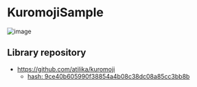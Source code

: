 # KuromojiSample

![image](https://raw.githubusercontent.com/sakebook/KuromojiSample/master/art/demo.gif)

## Library repository
 * https://github.com/atilika/kuromoji
    * [hash: 9ce40b605990f38854a4b08c38dc08a85cc3bb8b](https://github.com/atilika/kuromoji/tree/9ce40b605990f38854a4b08c38dc08a85cc3bb8b)
   
